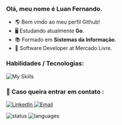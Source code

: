 ### Olá, meu nome é Luan Fernando.
- 🌎 Bem vindo ao meu perfil Github!
- 🖥️ Estudando atualmente <strong>Go</strong>.
- 📚 Formado em <strong>Sistemas da Informação</strong>.
- 💼 Software Developer at Mercado Livre.

### Habilidades / Tecnologias: 
![My Skills](https://skillicons.dev/icons?i=js,ts,go,git,scss,java,figma,react,tailwind,python,linux)

### 💌 Caso queira entrar em contato : 

 <a href="https://www.linkedin.com/in/luan-fernando/" target="_blank">
  <img src="https://img.shields.io/badge/-Linkedin-6610F2?style=for-the-badge&logo=Linkedin&logoColor=FFFFFF&" alt="LinkedIn">
 </a>

 <a href="mailto:luanfernando118@gmail.com" target="_blank">
  <img src="https://img.shields.io/badge/-Email-6610F2?style=for-the-badge&logo=Gmail&logoColor=FFFFFF&" alt="Email">
 </a>

<img height="190em" src="https://github-readme-stats.vercel.app/api?username=luuan11&theme=material-palenight&show_icons=true&count_private=true&include_all_commits=true&&rank_icon=github&hide=issues,contribs" alt="status" title="status"/> <img src="https://github-readme-stats.vercel.app/api/top-langs/?username=Luuan11&&theme=material-palenight&layout=compact&langs_count=8&hide=jupyter%20notebook" alt="languages" title="languages"/>

[comment]: <img src="Luuan.gif" height="160px"/> 
